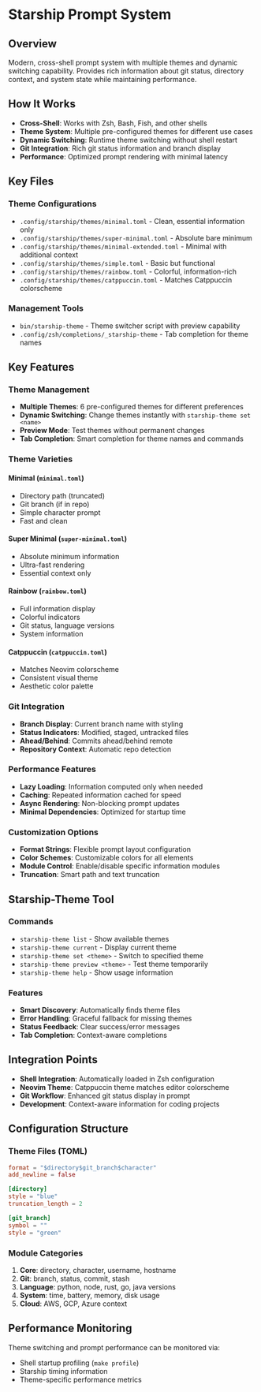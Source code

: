 # Starship Prompt System

## Overview
Modern, cross-shell prompt system with multiple themes and dynamic switching capability. Provides rich information about git status, directory context, and system state while maintaining performance.

## How It Works
- **Cross-Shell**: Works with Zsh, Bash, Fish, and other shells
- **Theme System**: Multiple pre-configured themes for different use cases
- **Dynamic Switching**: Runtime theme switching without shell restart
- **Git Integration**: Rich git status information and branch display
- **Performance**: Optimized prompt rendering with minimal latency

## Key Files

### Theme Configurations
- `.config/starship/themes/minimal.toml` - Clean, essential information only
- `.config/starship/themes/super-minimal.toml` - Absolute bare minimum
- `.config/starship/themes/minimal-extended.toml` - Minimal with additional context
- `.config/starship/themes/simple.toml` - Basic but functional
- `.config/starship/themes/rainbow.toml` - Colorful, information-rich
- `.config/starship/themes/catppuccin.toml` - Matches Catppuccin colorscheme

### Management Tools
- `bin/starship-theme` - Theme switcher script with preview capability
- `.config/zsh/completions/_starship-theme` - Tab completion for theme names

## Key Features

### Theme Management
- **Multiple Themes**: 6 pre-configured themes for different preferences
- **Dynamic Switching**: Change themes instantly with `starship-theme set <name>`
- **Preview Mode**: Test themes without permanent changes
- **Tab Completion**: Smart completion for theme names and commands

### Theme Varieties

#### Minimal (`minimal.toml`)
- Directory path (truncated)
- Git branch (if in repo)
- Simple character prompt
- Fast and clean

#### Super Minimal (`super-minimal.toml`)
- Absolute minimum information
- Ultra-fast rendering
- Essential context only

#### Rainbow (`rainbow.toml`)
- Full information display
- Colorful indicators
- Git status, language versions
- System information

#### Catppuccin (`catppuccin.toml`)
- Matches Neovim colorscheme
- Consistent visual theme
- Aesthetic color palette

### Git Integration
- **Branch Display**: Current branch name with styling
- **Status Indicators**: Modified, staged, untracked files
- **Ahead/Behind**: Commits ahead/behind remote
- **Repository Context**: Automatic repo detection

### Performance Features
- **Lazy Loading**: Information computed only when needed
- **Caching**: Repeated information cached for speed
- **Async Rendering**: Non-blocking prompt updates
- **Minimal Dependencies**: Optimized for startup time

### Customization Options
- **Format Strings**: Flexible prompt layout configuration
- **Color Schemes**: Customizable colors for all elements
- **Module Control**: Enable/disable specific information modules
- **Truncation**: Smart path and text truncation

## Starship-Theme Tool

### Commands
- `starship-theme list` - Show available themes
- `starship-theme current` - Display current theme
- `starship-theme set <theme>` - Switch to specified theme
- `starship-theme preview <theme>` - Test theme temporarily
- `starship-theme help` - Show usage information

### Features
- **Smart Discovery**: Automatically finds theme files
- **Error Handling**: Graceful fallback for missing themes
- **Status Feedback**: Clear success/error messages
- **Tab Completion**: Context-aware completions

## Integration Points
- **Shell Integration**: Automatically loaded in Zsh configuration
- **Neovim Theme**: Catppuccin theme matches editor colorscheme
- **Git Workflow**: Enhanced git status display in prompt
- **Development**: Context-aware information for coding projects

## Configuration Structure

### Theme Files (TOML)
```toml
format = "$directory$git_branch$character"
add_newline = false

[directory]
style = "blue"
truncation_length = 2

[git_branch]
symbol = ""
style = "green"
```

### Module Categories
1. **Core**: directory, character, username, hostname
2. **Git**: branch, status, commit, stash
3. **Language**: python, node, rust, go, java versions
4. **System**: time, battery, memory, disk usage
5. **Cloud**: AWS, GCP, Azure context

## Performance Monitoring
Theme switching and prompt performance can be monitored via:
- Shell startup profiling (`make profile`)
- Starship timing information
- Theme-specific performance metrics